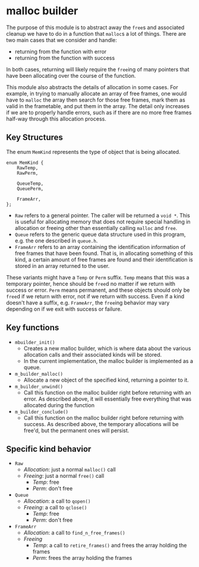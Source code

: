 # malloc builder

The purpose of this module is to abstract away the `free`s and associated cleanup we 
have to do in a function that `malloc`s a lot of things. There are two main cases that 
we consider and handle:
- returning from the function with error
- returning from the function with success

In both cases, returning will likely require the `free`ing of many pointers that have
been allocating over the course of the function.

This module also abstracts the details of allocation in some cases. For example, in 
trying to manually allocate an array of free frames, one would have to `malloc` the 
array then search for those free frames, mark them as valid in the frametable, and 
put them in the array. The detail only increases if we are to properly handle errors,
such as if there are no more free frames half-way through this allocation process. 

## Key Structures

The enum `MemKind` represents the type of object that is being allocated. 
```
enum MemKind {
    RawTemp,
    RawPerm,

    QueueTemp,
    QueuePerm,

    FrameArr,
};
```

- `Raw` refers to a general pointer. The caller will be returned a `void *`. This is useful 
for allocating memory that does not require special handling in allocation or freeing other 
than essentially calling `malloc` and `free`. 
- `Queue` refers to the generic queue data structure used in this program, e.g. the one 
described in `queue.h`.
- `FrameArr` refers to an array containing the identification information of free frames that 
have been found. That is, in allocating something of this kind, a certain amount of free frames
are found and their identification is stored in an array returned to the user.

These variants might have a `Temp` or `Perm` suffix. `Temp` means that this was a temporary 
pointer, hence should be `free`d no matter if we return with success or error. `Perm` means 
permanent, and these objects should only be `free`d if we return with error, not if we 
return with success. Even if a kind doesn't have a suffix, e.g. `FrameArr`, the `free`ing 
behavior may vary depending on if we exit with success or failure.

## Key functions

- `mbuilder_init()`
    - Creates a new malloc builder, which is where data about the various allocation calls and
    their associated kinds will be stored.
    - In the current implementation, the malloc builder is implemented as a queue. 
- `m_builder_malloc()`
    - Allocate a new object of the specified kind, returning a pointer to it.
- `m_builder_unwind()`
    - Call this function on the malloc builder right before returning with an error. As 
    described above, it will essentially free everything that was allocated during the 
    function
- `m_builder_conclude()`
    - Call this function on the malloc builder right before returning with success. As 
    described above, the temporary allocations will be free'd, but the permanent ones 
    will persist.

## Specific kind behavior

- `Raw`
    - *Allocation*: just a normal `malloc()` call
    - *Freeing*: just a normal `free()` call
        - *Temp*: free
        - *Perm*: don't free
- `Queue`
    - *Allocation*: a call to `qopen()`
    - *Freeing*: a call to `qclose()`
        - *Temp*: free
        - *Perm*: don't free
- `FrameArr`
    - *Allocation*: a call to `find_n_free_frames()`
    - *Freeing*
        - *Temp*: a call to `retire_frames()` and frees the array holding the frames
        - *Perm*: frees the array holding the frames

